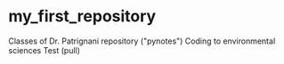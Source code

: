 # my_first_repository
 Classes of Dr. Patrignani repository ("pynotes")
 Coding to environmental sciences
 Test (pull)

